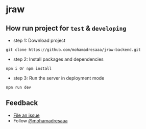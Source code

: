 # jraw

## How run project for `test` & `developing`

- step 1: Download project

```
git clone https://github.com/mohamadresaaa/jraw-backend.git
```

- step 2: Install packages and dependencies

```
npm i Or npm install
```

- step 3: Run the server in deployment mode

```
npm run dev
```

## Feedback

- [File an issue](https://github.com/mohamadresaaa/jraw-backend/issues)
- Follow [@mohamadresaaa](https://instagram.com/mohamadresaaa)
